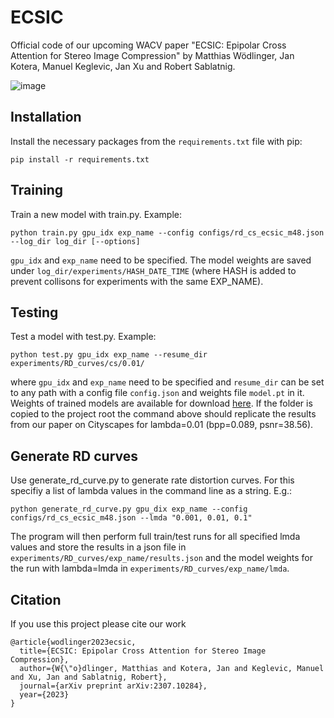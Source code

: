 # ECSIC
Official code of our upcoming WACV paper "ECSIC: Epipolar Cross Attention for Stereo Image Compression" by Matthias Wödlinger, Jan Kotera, Manuel Keglevic, Jan Xu and Robert Sablatnig.

![image](./assets/001860.png "Qualitative comparison for a sample from the InStereo2k dataset")

## Installation

Install the necessary packages from the `requirements.txt` file with pip:

```pip install -r requirements.txt```

## Training
Train a new model with train.py. Example:

```python train.py gpu_idx exp_name --config configs/rd_cs_ecsic_m48.json --log_dir log_dir [--options]```

`gpu_idx` and `exp_name` need to be specified. The model weights are saved under `log_dir/experiments/HASH_DATE_TIME` (where HASH is added to prevent collisons for experiments with the same EXP_NAME). 

## Testing
Test a model with test.py. Example:

```python test.py gpu_idx exp_name --resume_dir experiments/RD_curves/cs/0.01/```

where `gpu_idx` and `exp_name` need to be specified and `resume_dir` can be set to any path with a config file `config.json` and weights file `model.pt` in it. Weights of trained models are available for download [here](https://drive.google.com/drive/folders/1ZHyAx4XmVRUAZDDS3PzmMOTEA1xKQOuc?usp=sharing). If the folder is copied to the project root the command above should replicate the results from our paper on Cityscapes for lambda=0.01 (bpp=0.089, psnr=38.56).

## Generate RD curves
Use generate_rd_curve.py to generate rate distortion curves. For this specifiy a list of lambda values in the command line as a string. E.g.:

```python generate_rd_curve.py gpu_dix exp_name --config configs/rd_cs_ecsic_m48.json --lmda "0.001, 0.01, 0.1"```

The program will then perform full train/test runs for all specified lmda values and store the results in a json file in `experiments/RD_curves/exp_name/results.json` and the model weights for the run with lambda=lmda in `experiments/RD_curves/exp_name/lmda`.

## Citation
If you use this project please cite our work

```
@article{wodlinger2023ecsic,
  title={ECSIC: Epipolar Cross Attention for Stereo Image Compression},
  author={W{\"o}dlinger, Matthias and Kotera, Jan and Keglevic, Manuel and Xu, Jan and Sablatnig, Robert},
  journal={arXiv preprint arXiv:2307.10284},
  year={2023}
}
```
